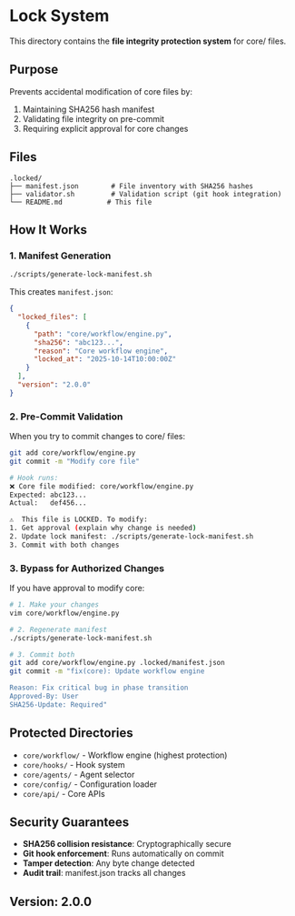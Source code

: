 # Lock System

This directory contains the **file integrity protection system** for core/ files.

## Purpose

Prevents accidental modification of core files by:
1. Maintaining SHA256 hash manifest
2. Validating file integrity on pre-commit
3. Requiring explicit approval for core changes

## Files

```
.locked/
├── manifest.json        # File inventory with SHA256 hashes
├── validator.sh         # Validation script (git hook integration)
└── README.md           # This file
```

## How It Works

### 1. Manifest Generation
```bash
./scripts/generate-lock-manifest.sh
```

This creates `manifest.json`:
```json
{
  "locked_files": [
    {
      "path": "core/workflow/engine.py",
      "sha256": "abc123...",
      "reason": "Core workflow engine",
      "locked_at": "2025-10-14T10:00:00Z"
    }
  ],
  "version": "2.0.0"
}
```

### 2. Pre-Commit Validation

When you try to commit changes to core/ files:

```bash
git add core/workflow/engine.py
git commit -m "Modify core file"

# Hook runs:
❌ Core file modified: core/workflow/engine.py
Expected: abc123...
Actual:   def456...

⚠️  This file is LOCKED. To modify:
1. Get approval (explain why change is needed)
2. Update lock manifest: ./scripts/generate-lock-manifest.sh
3. Commit with both changes
```

### 3. Bypass for Authorized Changes

If you have approval to modify core:

```bash
# 1. Make your changes
vim core/workflow/engine.py

# 2. Regenerate manifest
./scripts/generate-lock-manifest.sh

# 3. Commit both
git add core/workflow/engine.py .locked/manifest.json
git commit -m "fix(core): Update workflow engine

Reason: Fix critical bug in phase transition
Approved-By: User
SHA256-Update: Required"
```

## Protected Directories

- `core/workflow/` - Workflow engine (highest protection)
- `core/hooks/` - Hook system
- `core/agents/` - Agent selector
- `core/config/` - Configuration loader
- `core/api/` - Core APIs

## Security Guarantees

- **SHA256 collision resistance**: Cryptographically secure
- **Git hook enforcement**: Runs automatically on commit
- **Tamper detection**: Any byte change detected
- **Audit trail**: manifest.json tracks all changes

## Version: 2.0.0
